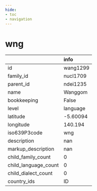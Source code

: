 ```yaml
---
hide:
- toc
- navigation
---
```

# wng
|                      | info     |
|:---------------------|:---------|
| id                   | wang1299 |
| family_id            | nucl1709 |
| parent_id            | ndei1235 |
| name                 | Wanggom  |
| bookkeeping          | False    |
| level                | language |
| latitude             | -5.60094 |
| longitude            | 140.194  |
| iso639P3code         | wng      |
| description          | nan      |
| markup_description   | nan      |
| child_family_count   | 0        |
| child_language_count | 0        |
| child_dialect_count  | 0        |
| country_ids          | ID       |